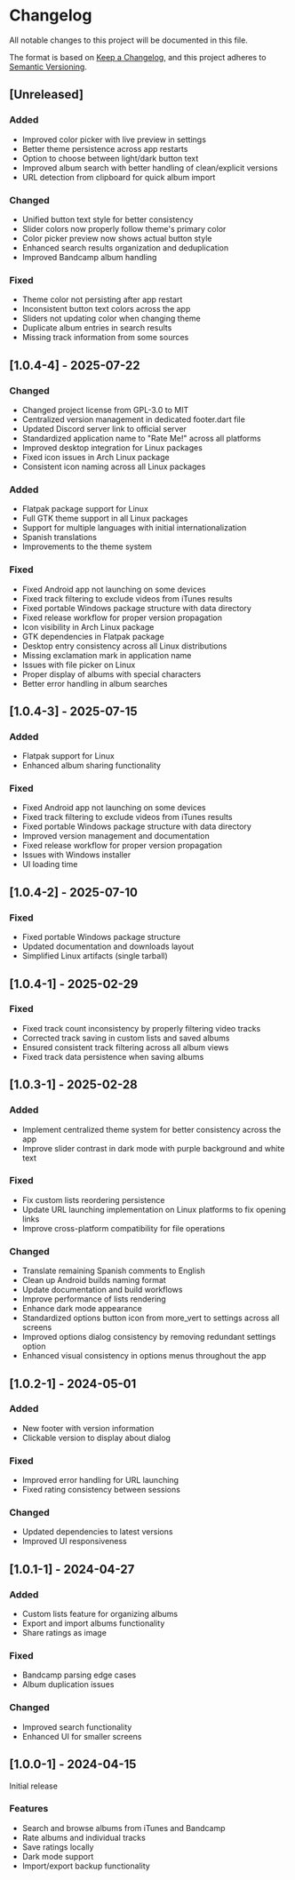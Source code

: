 # Changelog

All notable changes to this project will be documented in this file.

The format is based on [Keep a Changelog](https://keepachangelog.com/en/1.0.0/),
and this project adheres to [Semantic Versioning](https://semver.org/spec/v2.0.0.html).

## [Unreleased]

### Added
- Improved color picker with live preview in settings
- Better theme persistence across app restarts
- Option to choose between light/dark button text
- Improved album search with better handling of clean/explicit versions
- URL detection from clipboard for quick album import

### Changed
- Unified button text style for better consistency
- Slider colors now properly follow theme's primary color
- Color picker preview now shows actual button style
- Enhanced search results organization and deduplication
- Improved Bandcamp album handling

### Fixed
- Theme color not persisting after app restart
- Inconsistent button text colors across the app
- Sliders not updating color when changing theme
- Duplicate album entries in search results
- Missing track information from some sources

## [1.0.4-4] - 2025-07-22

### Changed
- Changed project license from GPL-3.0 to MIT
- Centralized version management in dedicated footer.dart file
- Updated Discord server link to official server
- Standardized application name to "Rate Me!" across all platforms
- Improved desktop integration for Linux packages
- Fixed icon issues in Arch Linux package
- Consistent icon naming across all Linux packages

### Added 
- Flatpak package support for Linux
- Full GTK theme support in all Linux packages
- Support for multiple languages with initial internationalization
- Spanish translations
- Improvements to the theme system

### Fixed
- Fixed Android app not launching on some devices
- Fixed track filtering to exclude videos from iTunes results
- Fixed portable Windows package structure with data directory
- Fixed release workflow for proper version propagation
- Icon visibility in Arch Linux package
- GTK dependencies in Flatpak package
- Desktop entry consistency across all Linux distributions
- Missing exclamation mark in application name
- Issues with file picker on Linux
- Proper display of albums with special characters
- Better error handling in album searches

## [1.0.4-3] - 2025-07-15

### Added
- Flatpak support for Linux
- Enhanced album sharing functionality

### Fixed
- Fixed Android app not launching on some devices
- Fixed track filtering to exclude videos from iTunes results
- Fixed portable Windows package structure with data directory
- Improved version management and documentation
- Fixed release workflow for proper version propagation
- Issues with Windows installer
- UI loading time

## [1.0.4-2] - 2025-07-10

### Fixed
- Fixed portable Windows package structure
- Updated documentation and downloads layout
- Simplified Linux artifacts (single tarball)

## [1.0.4-1] - 2025-02-29

### Fixed
- Fixed track count inconsistency by properly filtering video tracks
- Corrected track saving in custom lists and saved albums
- Ensured consistent track filtering across all album views
- Fixed track data persistence when saving albums

## [1.0.3-1] - 2025-02-28

### Added
- Implement centralized theme system for better consistency across the app
- Improve slider contrast in dark mode with purple background and white text

### Fixed
- Fix custom lists reordering persistence
- Update URL launching implementation on Linux platforms to fix opening links
- Improve cross-platform compatibility for file operations

### Changed
- Translate remaining Spanish comments to English
- Clean up Android builds naming format
- Update documentation and build workflows
- Improve performance of lists rendering
- Enhance dark mode appearance
- Standardized options button icon from more_vert to settings across all screens
- Improved options dialog consistency by removing redundant settings option
- Enhanced visual consistency in options menus throughout the app

## [1.0.2-1] - 2024-05-01

### Added
- New footer with version information
- Clickable version to display about dialog

### Fixed
- Improved error handling for URL launching
- Fixed rating consistency between sessions

### Changed
- Updated dependencies to latest versions
- Improved UI responsiveness

## [1.0.1-1] - 2024-04-27

### Added
- Custom lists feature for organizing albums
- Export and import albums functionality
- Share ratings as image

### Fixed
- Bandcamp parsing edge cases
- Album duplication issues

### Changed
- Improved search functionality
- Enhanced UI for smaller screens

## [1.0.0-1] - 2024-04-15

Initial release

### Features
- Search and browse albums from iTunes and Bandcamp
- Rate albums and individual tracks
- Save ratings locally
- Dark mode support
- Import/export backup functionality
